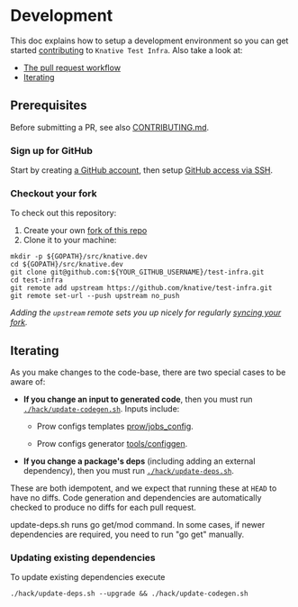 # Development

This doc explains how to setup a development environment so you can get started
[contributing](https://www.knative.dev/contributing/) to `Knative Test Infra`.
Also take a look at:

- [The pull request workflow](https://www.knative.dev/contributing/contributing/#pull-requests)
- [Iterating](#iterating)

## Prerequisites

Before submitting a PR, see also [CONTRIBUTING.md](./CONTRIBUTING.md).

### Sign up for GitHub

Start by creating [a GitHub account](https://github.com/join), then setup
[GitHub access via SSH](https://help.github.com/articles/connecting-to-github-with-ssh/).

### Checkout your fork

To check out this repository:

1. Create your own
   [fork of this repo](https://help.github.com/articles/fork-a-repo/)
1. Clone it to your machine:

```shell
mkdir -p ${GOPATH}/src/knative.dev
cd ${GOPATH}/src/knative.dev
git clone git@github.com:${YOUR_GITHUB_USERNAME}/test-infra.git
cd test-infra
git remote add upstream https://github.com/knative/test-infra.git
git remote set-url --push upstream no_push
```

_Adding the `upstream` remote sets you up nicely for regularly
[syncing your fork](https://help.github.com/articles/syncing-a-fork/)._

## Iterating

As you make changes to the code-base, there are two special cases to be aware
of:

- **If you change an input to generated code**, then you must run
  [`./hack/update-codegen.sh`](./hack/update-codegen.sh). Inputs include:

  - Prow configs templates
    [prow/jobs_config](./prow/jobs_config).

  - Prow configs generator [tools/configgen](./tools/configgen).

- **If you change a package's deps** (including adding an external dependency),
  then you must run [`./hack/update-deps.sh`](./hack/update-deps.sh).

These are both idempotent, and we expect that running these at `HEAD` to have no
diffs. Code generation and dependencies are automatically checked to produce no
diffs for each pull request.

update-deps.sh runs go get/mod command. In some cases, if newer dependencies are
required, you need to run "go get" manually.

### Updating existing dependencies

To update existing dependencies execute

```shell
./hack/update-deps.sh --upgrade && ./hack/update-codegen.sh
```
